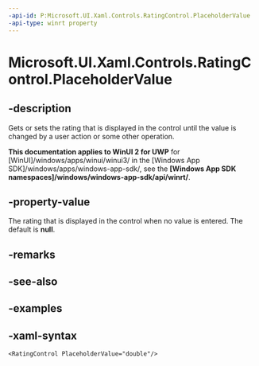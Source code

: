 ```yaml
---
-api-id: P:Microsoft.UI.Xaml.Controls.RatingControl.PlaceholderValue
-api-type: winrt property
---
```

<!-- Property syntax.
public double PlaceholderValue { get;  set; }
-->

# Microsoft.UI.Xaml.Controls.RatingControl.PlaceholderValue


## -description

Gets or sets the rating that is displayed in the control until the value is changed by a user action or some other operation.


**This documentation applies to WinUI 2 for UWP** for [WinUI]/windows/apps/winui/winui3/ in the [Windows App SDK]/windows/apps/windows-app-sdk/, see the **[Windows App SDK namespaces]/windows/windows-app-sdk/api/winrt/**.

## -property-value

The rating that is displayed in the control when no value is entered. The default is **null**.


## -remarks


## -see-also


## -examples


## -xaml-syntax

```xaml
<RatingControl PlaceholderValue="double"/>
```


